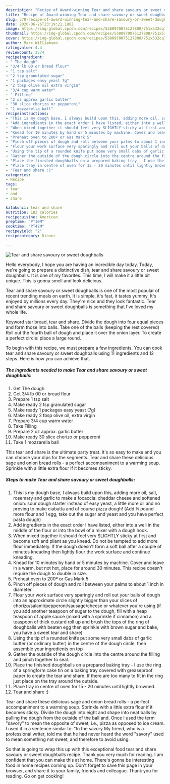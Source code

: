 ```yaml
---
description: "Recipe of Award-winning Tear and share savoury or sweet doughballs"
title: "Recipe of Award-winning Tear and share savoury or sweet doughballs"
slug: 370-recipe-of-award-winning-tear-and-share-savoury-or-sweet-doughballs
date: 2020-06-26T23:19:21.180Z
image: https://img-global.cpcdn.com/recipes/5380970075127808/751x532cq70/tear-and-share-savoury-or-sweet-doughballs-recipe-main-photo.jpg
thumbnail: https://img-global.cpcdn.com/recipes/5380970075127808/751x532cq70/tear-and-share-savoury-or-sweet-doughballs-recipe-main-photo.jpg
cover: https://img-global.cpcdn.com/recipes/5380970075127808/751x532cq70/tear-and-share-savoury-or-sweet-doughballs-recipe-main-photo.jpg
author: Marc Williamson
ratingvalue: 4.4
reviewcount: 3574
recipeingredient:
- " The dough"
- "3/4 lb 00 or bread flour"
- "1 tsp salt"
- "2 tsp granulated sugar"
- "1 packages easy yeast 7g"
- "2 tbsp olive oil extra virgin"
- "3/4 cup warm water"
- " Filling"
- "2 oz approx garlic butter"
- "30 slice chorizo or pepperoni"
- "1 mozzarella ball"
recipeinstructions:
- "This is my dough base, I always build upon this, adding more oil, salt, rosemary and garlic to make a focaccia: cheddar cheese and softened onion: sour dough starter instead of easy yeast, a little more oil and no proving to make ciabatta and of course pizza dough! (Add ¼ pound more flour and 1 egg, take out the sugar and yeast and you have perfect pasta dough)"
- "Add ingredients in the exact order I have listed, either into a well in the middle of the flour or into the bowl of a mixer with a dough hook."
- "When mixed together it should feel very SLIGHTLY sticky at first and become soft and pliant as you knead. Do not be tempted to add more flour immediately. If the dough doesn&#39;t form a soft ball after a couple of minutes kneading then lightly flour the work surface and continue kneading."
- "Knead for 10 minutes by hand or 5 minutes by machine. Cover and leave in a warm, but not hot, place for around 30 minutes. This recipe doesn&#39;t require the dough to double in size."
- "Preheat oven to 200º or Gas Mark 5"
- "Pinch off pieces of dough and roll between your palms to about 1 inch in diameter."
- "Flour your work surface very sparingly and roll out your balls of dough into an approximate circle slightly bigger than your slices of chorizo/salami/pepperoni/sausage/cheese or whatever you&#39;re using  (if you add another teaspoon of sugar to the dough, fill with a heap teaspoon of apple sauce (mixed with a sprinkle if cinnamon) and a teaspoon of thick custard roll up and brush the tops of the ring of doughballs with beaten egg then sprinkle with brown sugar and bake, you have a sweet tear and share)"
- "Using the tip of a rounded knife put some very small dabs of garlic butter (or ordinary butter) in the centre of the dough circle, then assemble your ingredients on top"
- "Gather the outside of the dough circle into the centre around the filling and pinch together to seal."
- "Place the finished doughballs on a prepared baking tray - I use the ring of a springform cake tin on a baking tray covered with greaseproof paper to create the tear and share. If there are too many to fit in the ring just place on the tray around the outside."
- "Place tray in centre of oven for 15 - 20 minutes until lightly browned."
- "Tear and share :)"
categories:
- Recipe
tags:
- tear
- and
- share

katakunci: tear and share 
nutrition: 183 calories
recipecuisine: American
preptime: "PT10M"
cooktime: "PT42M"
recipeyield: "2"
recipecategory: Dinner

---
```



![Tear and share savoury or sweet doughballs](https://img-global.cpcdn.com/recipes/5380970075127808/751x532cq70/tear-and-share-savoury-or-sweet-doughballs-recipe-main-photo.jpg)

Hello everybody, I hope you are having an incredible day today. Today, we're going to prepare a distinctive dish, tear and share savoury or sweet doughballs. It is one of my favorites. This time, I will make it a little bit unique. This is gonna smell and look delicious.

Tear and share savoury or sweet doughballs is one of the most popular of recent trending meals on earth. It is simple, it's fast, it tastes yummy. It's enjoyed by millions every day. They're nice and they look fantastic. Tear and share savoury or sweet doughballs is something that I've loved my whole life.

Keyword star bread, tear and share. Divide the dough into four equal pieces and form those into balls. Take one of the balls (keeping the rest covered) Roll out the fourth ball of dough and place it over the onion layer. To create a perfect circle: place a large round.


To begin with this recipe, we must prepare a few ingredients. You can cook tear and share savoury or sweet doughballs using 11 ingredients and 12 steps. Here is how you can achieve that.

<!--inarticleads1-->

##### The ingredients needed to make Tear and share savoury or sweet doughballs:

1. Get  The dough
1. Get 3/4 lb 00 or bread flour
1. Prepare 1 tsp salt
1. Make ready 2 tsp granulated sugar
1. Make ready 1 packages easy yeast (7g)
1. Make ready 2 tbsp olive oil, extra virgin
1. Prepare 3/4 cup warm water
1. Take  Filling
1. Prepare 2 oz approx. garlic butter
1. Make ready 30 slice chorizo or pepperoni
1. Take 1 mozzarella ball


This tear and share is the ultimate party treat. It&#39;s so easy to make and you can choose your dips for the segments. Tear and share these delicious sage and onion bread rolls - a perfect accompaniment to a warming soup. Sprinkle with a little extra flour if it becomes sticky. 

<!--inarticleads2-->

##### Steps to make Tear and share savoury or sweet doughballs:

1. This is my dough base, I always build upon this, adding more oil, salt, rosemary and garlic to make a focaccia: cheddar cheese and softened onion: sour dough starter instead of easy yeast, a little more oil and no proving to make ciabatta and of course pizza dough! (Add ¼ pound more flour and 1 egg, take out the sugar and yeast and you have perfect pasta dough)
1. Add ingredients in the exact order I have listed, either into a well in the middle of the flour or into the bowl of a mixer with a dough hook.
1. When mixed together it should feel very SLIGHTLY sticky at first and become soft and pliant as you knead. Do not be tempted to add more flour immediately. If the dough doesn&#39;t form a soft ball after a couple of minutes kneading then lightly flour the work surface and continue kneading.
1. Knead for 10 minutes by hand or 5 minutes by machine. Cover and leave in a warm, but not hot, place for around 30 minutes. This recipe doesn&#39;t require the dough to double in size.
1. Preheat oven to 200º or Gas Mark 5
1. Pinch off pieces of dough and roll between your palms to about 1 inch in diameter.
1. Flour your work surface very sparingly and roll out your balls of dough into an approximate circle slightly bigger than your slices of chorizo/salami/pepperoni/sausage/cheese or whatever you&#39;re using  (if you add another teaspoon of sugar to the dough, fill with a heap teaspoon of apple sauce (mixed with a sprinkle if cinnamon) and a teaspoon of thick custard roll up and brush the tops of the ring of doughballs with beaten egg then sprinkle with brown sugar and bake, you have a sweet tear and share)
1. Using the tip of a rounded knife put some very small dabs of garlic butter (or ordinary butter) in the centre of the dough circle, then assemble your ingredients on top
1. Gather the outside of the dough circle into the centre around the filling and pinch together to seal.
1. Place the finished doughballs on a prepared baking tray - I use the ring of a springform cake tin on a baking tray covered with greaseproof paper to create the tear and share. If there are too many to fit in the ring just place on the tray around the outside.
1. Place tray in centre of oven for 15 - 20 minutes until lightly browned.
1. Tear and share :)


Tear and share these delicious sage and onion bread rolls - a perfect accompaniment to a warming soup. Sprinkle with a little extra flour if it becomes sticky. Divide the dough into eight and shape into neat balls by pulling the dough from the outside of the ball and. Once I used the term &#34;savory&#34; to mean the opposite of sweet, i.e., pizza as opposed to ice cream. I used it in a sentence similar to: &#34;In the savory My friend, who is a professional writer, told me that he had never heard the word &#34;savory&#34; used to mean something not sweet, and therefore to avoid using. 

So that is going to wrap this up with this exceptional food tear and share savoury or sweet doughballs recipe. Thank you very much for reading. I am confident that you can make this at home. There's gonna be interesting food in home recipes coming up. Don't forget to save this page in your browser, and share it to your family, friends and colleague. Thank you for reading. Go on get cooking!
